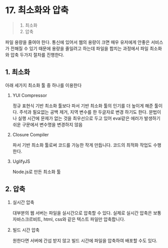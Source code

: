 # 17. 최소화와 압축

> 1. 최소화
> 2. 압축

파일 용량을 줄여야 한다. 통신에 있어서 웹의 용량이 크면 매우 유저에게 안좋은 서비스가 전해질 수 있기 때문에 용량을 줄일려고 하는데 파일을 합치는 과정에서 파일 최소화와 압축 두가지 절차를 진행한다.

##  1. 최소화

아래 세가지 최소화 툴 중 하나를 이용한다

1. YUI Compressor

   정규 표현식 기반 최소화 툴보다 파서 기반 최소화 툴의 인기를 더 높이게 해준 툴이다. 주석과 필요없는 공백 제거, 지역 변수를 한 두글자로 변경 하기도 한다. 문법이나 실행 시간에 문제가 없는 것을 최우선으로 두고 있어 eval같은 에러가 발생하기 쉬운 구문에서 변수명을 변경하지 않음

2. Closure Compiler

   파서 기반 최소화 툴로써 코드를 가능한 작게 만듭니다. 코드의 최적화 작업도 수행한다.

3. UglifyJS

   Node.js로 만든 최소화 툴

## 2. 압축

1. 실시간 압축

   대부분의 웹 서버는 파일을 실시간으로 압축할 수 있다. 실제로 실시간 압축은 보통 자바스크르비트, html, css와 같은 텍스트 파일만 압축합니다.

2. 빌드 시간 압축

   원한다면 서버에 간섭 받지 않고 빌드 시간에 파일을 압축하여 배포할 수도 있다.